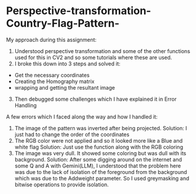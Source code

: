 # Perspective-transformation-Country-Flag-Pattern-
My approach during this assignment:
1. Understood perspective transformation and some of the other functions used for this in CV2 and so some tutorials where these are used.
2. I broke this down into 3 steps and solved it:
* Get the necessary coordinates
* Creating the Homography matrix
* wrapping and getting the resultant image
3. Then debugged some challenges which I have explained it in Error Handling


A few errors which I faced along the way and how I handled it:
1. The image of the pattern was inverted after being projected.
Solution: I just had to change the order of the coordinates
2. The RGB color were not applied and so it looked more like a Blue and white flag
Solution: Just use the function along with the RGB coloring
3. The image was very dull. It showed some coloring but was dull with its background.
Solution: After some digging around on the internet and some Q and A with Gemini(LLM), I understood that the problem here was due to the lack of isolation of the foreground from the background which was due to the Addweight parameter. So I used greymasking and bitwise operations to provide isolation.
